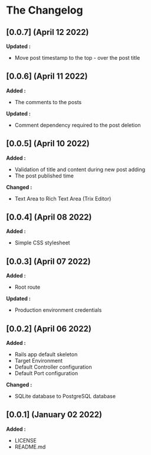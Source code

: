 # The Changelog

## [0.0.7] (April 12 2022)

**Updated :**

- Move post timestamp to the top - over the post title

## [0.0.6] (April 11 2022)

**Added :**

- The comments to the posts

**Updated :**

- Comment dependency required to the post deletion

## [0.0.5] (April 10 2022)

**Added :**

- Validation of title and content during new post adding
- The post published time

**Changed :**

- Text Area to Rich Text Area (Trix Editor)

## [0.0.4] (April 08 2022)

**Added :**

- Simple CSS stylesheet

## [0.0.3] (April 07 2022)

**Added :**

- Root route

**Updated :**

- Production environment credentials

## [0.0.2] (April 06 2022)

**Added :**

- Rails app default skeleton
- Target Environment
- Default Controller configuration
- Default Port configuration

**Changed :**

- SQLite database to PostgreSQL database

## [0.0.1] (January 02 2022)

**Added :**

- LICENSE
- README.md
